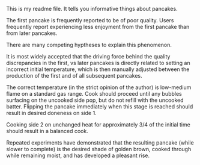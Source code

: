 This is my readme file. It tells you informative things about pancakes.

The first pancake is frequently reported to be of poor quality. 
Users frequently report experiencing less enjoyment from the first pancake than from later pancakes.

There are many competing hyptheses to explain this phenomenon.

It is most widely accepted that the driving force behind the quality discrepancies in the first, vs later pancakes is directly related to setting an incorrect initial temperature, which is then manually adjusted between the production of the first and of all subsequent pancakes.

The correct temperature (in the strict opinion of the author) is low-medium flame on a standard gas range. Cook should proceed until any bubbles surfacing on the uncooked side pop, but do not refill with the uncooked batter. Flipping the pancake immediately when this stage is reached should result in desired doneness on side 1.

Cooking side 2 on unchanged heat for approximately 3/4 of the initial time should result in a balanced cook.

Repeated experiments have demonstrated that the resulting pancake (while slower to complete) is the desired shade of golden brown, cooked through while remaining moist, and has developed a pleasant rise.
